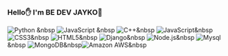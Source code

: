### Hello✋ I'm BE DEV JAYKO🍊

<img alt="Python" src ="https://img.shields.io/badge/Python-3776AB.svg?&style=for-the-badge&logo=Pyth&logoColor=White"/> &nbsp
<img alt="JavaScript" src ="https://img.shields.io/badge/JavaScript-F7DF1E.svg?&style=for-the-badge&logo=JavaScript&logoColor=White"/> &nbsp
<img alt="C++" src ="https://img.shields.io/badge/C++-00599C.svg?&style=for-the-badge&logo=C++&logoColor=White"/>&nbsp
<img alt="JavaScript" src ="https://img.shields.io/badge/JavaScript-F7DF1E.svg?&style=for-the-badge&logo=JavaScript&logoColor=White"/>&nbsp
<img alt="CSS3" src ="https://img.shields.io/badge/CSS3-1572B6.svg?&style=for-the-badge&logo=CSS3&logoColor=White"/>&nbsp
<img alt="HTML5" src ="https://img.shields.io/badge/HTML5-E34F26.svg?&style=for-the-badge&logo=HTML5&logoColor=White"/>&nbsp
<img alt="Django" src ="https://img.shields.io/badge/Django-092E20.svg?&style=for-the-badge&logo=Django&logoColor=White"/>&nbsp
<img alt="Node.js" src ="https://img.shields.io/badge/Node.js-339933.svg?&style=for-the-badge&logo=Node.js&logoColor=White"/>&nbsp
<img alt="Mysql" src ="https://img.shields.io/badge/Mysql-4479A1.svg?&style=for-the-badge&logo=Mysql&logoColor=White"/>&nbsp
<img alt="MongoDB" src ="https://img.shields.io/badge/MongoDB-47A248.svg?&style=for-the-badge&logo=MongoDB&logoColor=White"/>&nbsp<img alt="Amazon AWS" src ="https://img.shields.io/badge/Amazon AWS-232F3E.svg?&style=for-the-badge&logo=Amazon AWS&logoColor=White"/>&nbsp



